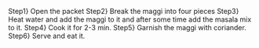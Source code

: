 Step1} Open the packet
Step2} Break the maggi into four pieces 
Step3} Heat water and add the maggi to it and after some time add the masala mix to it.
Step4} Cook it for 2-3 min.
Step5} Garnish the maggi with coriander.
Step6} Serve and eat it.